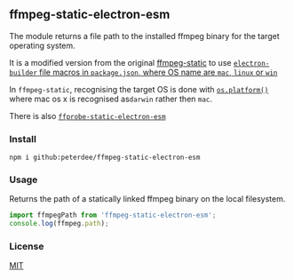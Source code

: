 ## ffmpeg-static-electron-esm

The module returns a file path to the installed ffmpeg binary for the target operating system. 

It is a modified version from the original [ffmpeg-static](https://github.com/pietrop/ffmpeg-static) to use [`electron-builder` file macros  in `package.json`, where OS name are `mac`, `linux` or `win`](https://www.electron.build/file-patterns/#file-macros)

In `ffmpeg-static`, recognising the target OS is done with [`os.platform()`](https://nodejs.org/api/os.html#os_os_platform) where mac os x is  recognised as`darwin` rather then `mac`.

There is also [`ffprobe-static-electron-esm`](https://github.com/peterdee/ffprobe-static-electron-esm)

### Install

```shell script
npm i github:peterdee/ffmpeg-static-electron-esm
```

### Usage

Returns the path of a statically linked ffmpeg binary on the local filesystem.

```javascript
import ffmpegPath from 'ffmpeg-static-electron-esm';
console.log(ffmpeg.path);
```

### License

[MIT](./LICENSE.md)
